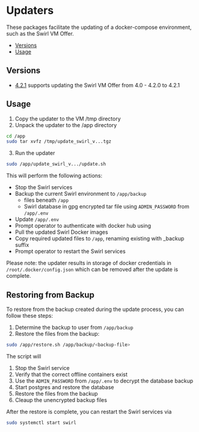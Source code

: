 # Updaters
These packages facilitate the updating of a docker-compose environment, such as the Swirl VM Offer.

- [Versions](#versions)
- [Usage](#usage)

## Versions
- [4.2.1](https://github.com/swirlai/docker-compose/raw/main/updaters/update_swirl_4_2_1_0_be59405.tar.gz) supports updating the Swirl VM Offer from 4.0 - 4.2.0 to 4.2.1

## Usage

1. Copy the updater to the VM /tmp directory
2. Unpack the updater to the /app directory
```bash
cd /app
sudo tar xvfz /tmp/update_swirl_v...tgz
````
3. Run the updater
```bash
sudo /app/update_swirl_v.../update.sh
```

This will perform the following actions:
- Stop the Swirl services
- Backup the current Swirl environment to `/app/backup`
    - files beneath `/app`
    - Swirl database in gpg encrypted tar file using `ADMIN_PASSWORD` from `/app/.env`
- Update `/app/.env`
- Prompt operator to authenticate with docker hub using
- Pull the updated Swirl Docker images
- Copy required updated files to `/app`, renaming existing with _backup suffix
- Prompt operator to restart the Swirl services


Please note: the updater results in storage of docker  credentials in `/root/.docker/config.json` which can be removed after the update is complete. 

## Restoring from Backup
To restore from the backup created during the update process, you can follow these steps:
1. Determine the backup to user from `/app/backup`
2. Restore the files from the backup:
```bash
sudo /app/restore.sh /app/backup/<backup-file>
```

The script will
1. Stop the Swirl service
2. Verify that the correct offline containers exist
3. Use the `ADMIN_PASSWORD` from `/app/.env` to decrypt the database backup
4. Start postgres and restore the database
5. Restore the files from the backup
6. Cleaup the unencrypted backup files

After the restore is complete, you can restart the Swirl services via
```bash
sudo systemctl start swirl
```